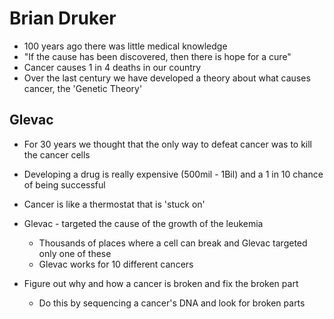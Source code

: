 Brian Druker
============

* 100 years ago there was little medical knowledge
* "If the cause has been discovered, then there is hope for a cure"
* Cancer causes 1 in 4 deaths in our country
* Over the last century we have developed a theory about what causes cancer, the 'Genetic Theory'

Glevac
------
* For 30 years we thought that the only way to defeat cancer was to kill the cancer cells
* Developing a drug is really expensive (500mil - 1Bil) and a 1 in 10 chance of being successful
* Cancer is like a thermostat that is 'stuck on'
* Glevac - targeted the cause of the growth of the leukemia
    * Thousands of places where a cell can break and Glevac targeted only one of these
    * Glevac works for 10 different cancers

* Figure out why and how a cancer is broken and fix the broken part
    * Do this by sequencing a cancer's DNA and look for broken parts
